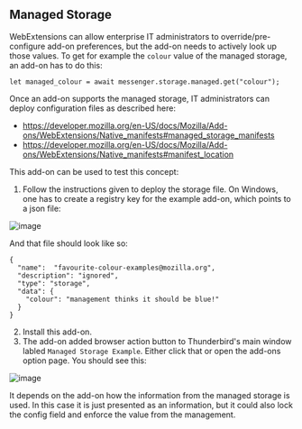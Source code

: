 ## Managed Storage

WebExtensions can allow enterprise IT administrators to override/pre-configure add-on preferences, but the add-on needs to actively look up those values. To get for example the `colour` value of the managed storage, an add-on has to do this:

```
let managed_colour = await messenger.storage.managed.get("colour");
```

Once an add-on supports the managed storage, IT administrators can deploy configuration files as described here:
* https://developer.mozilla.org/en-US/docs/Mozilla/Add-ons/WebExtensions/Native_manifests#managed_storage_manifests
* https://developer.mozilla.org/en-US/docs/Mozilla/Add-ons/WebExtensions/Native_manifests#manifest_location

This add-on can be used to test this concept:

1. Follow the instructions given to deploy the storage file. On Windows, one has to create a registry key for the example add-on, which points to a json file:

![image](https://user-images.githubusercontent.com/5830621/129868105-d08a7968-699f-4f02-892a-74ac8dd8289e.png)

And that file should look like so:

```
{
  "name":  "favourite-colour-examples@mozilla.org",
  "description": "ignored",
  "type": "storage",
  "data": {
    "colour": "management thinks it should be blue!"
  }
}
```

2. Install this add-on.
5. The add-on added browser action button to Thunderbird's main window labled `Managed Storage Example`. Either click that or open the add-ons option page. You should see this:

![image](https://user-images.githubusercontent.com/5830621/129869571-a8f9bead-30b6-4a8a-a0e7-ef080cae0647.png)

It depends on the add-on how the information from the managed storage is used. In this case it is just presented as an information, but it could also lock the config field and enforce the value from the management.